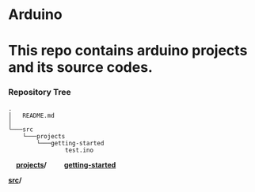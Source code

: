# Arduino
This repo contains arduino projects and its source codes.
===
### Repository Tree
    .
    │   README.md
    │
    └───src
        └───projects
            └───getting-started
                    test.ino
&nbsp;&nbsp;&nbsp;&nbsp;**[projects](/src/projects)/**
&nbsp;&nbsp;&nbsp;&nbsp;&nbsp;&nbsp;&nbsp;&nbsp;**[getting-started](/src/projects/getting-started)**

**[src](/src)/**
